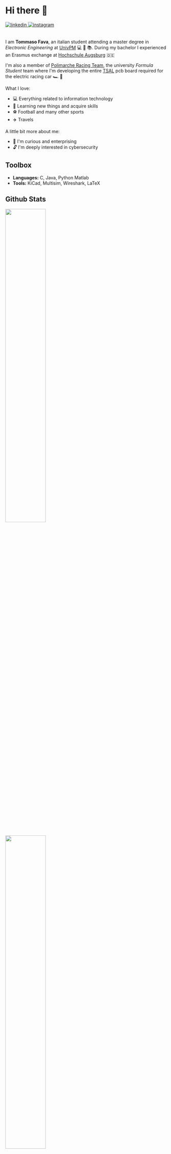 # Hi there 👋

<a href="https://www.linkedin.com/in/tommasofava/" target="_blank">
<img src=https://img.shields.io/badge/linkedin-%231E77B5.svg?&style=for-the-badge&logo=linkedin&logoColor=white alt=linkedin style="margin-bottom: 5px;" />
</a>
<a href="https://www.instagram.com/tommasofava_/" target="_blank">
<img src=https://img.shields.io/badge/instagram-%23000000.svg?&style=for-the-badge&logo=instagram&logoColor=white alt=instagram style="margin-bottom: 5px;" />
</a><br><br>

I am **Tommaso Fava**, an italian student attending a master degree in *Electronic Engineering* at [UnivPM](https://www.univpm.it/Entra/) 💻 🔌 📚.  During my bachelor I experienced an Erasmus exchange at [Hochschule Augsburg](https://www.hs-augsburg.de/) 🇩🇪

I'm also a member of [Polimarche Racing Team](https://www.polimarcheracingteam.com/it/), the university *Formula Student* team where I'm developing the entire [TSAL](https://github.com/ingtommi/TSAL) pcb board required for the electric racing car 🏎️ 🔋

What I love:

* 💻 Everything related to information technology
* 📝 Learning new things and acquire skills
* ⚽ Football and many other sports
* ✈️ Travels

A little bit more about me:

* 🧐 I'm curious and enterprising
* 🔓 I'm deeply interested in cybersecurity

## Toolbox

* **Languages:** C, Java, Python Matlab
* **Tools:** KiCad, Multisim, Wireshark, LaTeX

## Github Stats 
<img src="https://github-readme-stats.vercel.app/api/?username=ingtommi&hide_border=true&theme=dark&layout=compact&show_icons=true&hide=prs," style="width: 50%"/>
<img src="https://github-readme-stats.vercel.app/api/top-langs/?username=ingtommi&hide_border=true&layout=compact" style="width: 50%"/>
